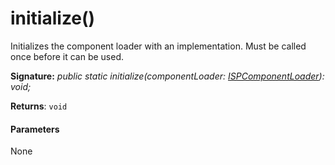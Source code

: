 # initialize()




Initializes the component loader with an implementation. Must be called once before it can be used.

**Signature:** _public static initialize(componentLoader: [ISPComponentLoader](../sp-loader/ispcomponentloader.md)): void;_

**Returns**: `void`





#### Parameters
None


